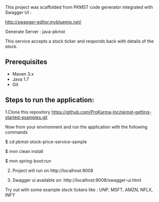 This project was scaffolded from PKMST code generator integrated with Swagger UI :

http://swagger-editor.mybluemix.net/

Generate Server : java-pkmst 


This service accepts a stock ticker and responds back with details of the stock.

## Prerequisites

- Maven 3.x
- Java 1.7
- Git

## Steps to run the application: 

1.Clone this repository
https://github.com/ProKarma-Inc/pkmst-getting-started-examples.git

  Now from your environment and run the application with the following commands

  $ cd pkmst-stock-price-service-sample

  $ mvn clean install

  $ mvn spring-boot:run

2. Project will run on http://localhost:9008 

3. Swagger ui available on:
http://localhost:9008/swagger-ui.html

Try out with some example stock tickers like : UNP, MSFT, AMZN, NFLX, INFY